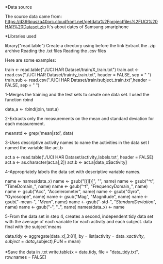 *Data source

The source data came from: https://d396qusza40orc.cloudfront.net/getdata%2Fprojectfiles%2FUCI%20HAR%20Dataset.zip
It´s about dates of Samsung smartphone

*Libraries used

library("read.table")
Create a directory using before the link
Extract the .zip archive 
Reading the .txt files
Reading the .csv files

Here are some examples:

train <- read.table("./UCI HAR Dataset/train/X_train.txt")
train.act <- read.csv("./UCI HAR Dataset/train/y_train.txt", header = FALSE, sep = " ")
train.sub <- read.csv("./UCI HAR Dataset/train/subject_train.txt",header = FALSE, sep = " ")

1-Merges the training and the test sets to create one data set.
I used the function rbind

data_a <- rbind(join, test.a)

2-Extracts only the measurements on the mean and standard deviation for each measurement.

meanstd <- grep('mean|std', data)

3-Uses descriptive activity names to name the activities in the data set
I named the variable like act.b 

act.a <- read.table('./UCI HAR Dataset/activity_labels.txt', header = FALSE)
act.a <- as.character(act.a[,2])
act.b <- act.a[data_x$activity]

4-Appropriately labels the data set with descriptive variable names.

name <- names(data_x)
name <- gsub("[(][)]", "", name)
name <- gsub("^t", "TimeDomain_", name)
name <- gsub("^f", "FrequencyDomain_", name)
name <- gsub("Acc", "Accelerometer", name)
name <- gsub("Gyro", "Gyroscope", name)
name <- gsub("Mag", "Magnitude", name)
name <- gsub("-mean-", "_Mean_", name)
name <- gsub("-std-", "_StandardDeviation_", name)
name <- gsub("-", "_", name)
names(data_x) <- name

5-From the data set in step 4, creates a second, independent tidy data set with the average of each variable for each activity and each subject.
data final with the subject´means

data.tidy <- aggregate(data_x[,3:81], by = list(activity = data_x$activity, subject = data_x$subject),FUN = mean)

*Save the data in .txt
write.table(x = data.tidy, file = "data_tidy.txt", row.names = FALSE)


